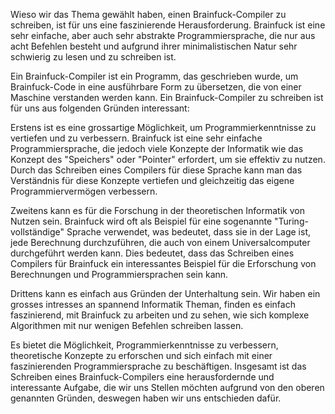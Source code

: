 Wieso wir das Thema gewählt haben, einen Brainfuck-Compiler zu schreiben, ist für uns eine faszinierende Herausforderung. Brainfuck ist eine sehr einfache, aber auch sehr abstrakte Programmiersprache, die nur aus acht Befehlen besteht und aufgrund ihrer minimalistischen Natur sehr schwierig zu lesen und zu schreiben ist.

Ein Brainfuck-Compiler ist ein Programm, das geschrieben wurde, um Brainfuck-Code in eine ausführbare Form zu übersetzen, die von einer Maschine verstanden werden kann. Ein Brainfuck-Compiler zu schreiben ist für uns aus folgenden Gründen interessant:

Erstens ist es eine grossartige Möglichkeit, um Programmierkenntnisse zu vertiefen und zu verbessern. Brainfuck ist eine sehr einfache Programmiersprache, die jedoch viele Konzepte der Informatik wie das Konzept des "Speichers" oder "Pointer" erfordert, um sie effektiv zu nutzen. Durch das Schreiben eines Compilers für diese Sprache kann man das Verständnis für diese Konzepte vertiefen und gleichzeitig das eigene Programmiervermögen verbessern.

Zweitens kann es für die Forschung in der theoretischen Informatik von Nutzen sein. Brainfuck wird oft als Beispiel für eine sogenannte "Turing-vollständige" Sprache verwendet, was bedeutet, dass sie in der Lage ist, jede Berechnung durchzuführen, die auch von einem Universalcomputer durchgeführt werden kann. Dies bedeutet, dass das Schreiben eines Compilers für Brainfuck ein interessantes Beispiel für die Erforschung von Berechnungen und Programmiersprachen sein kann.

Drittens kann es einfach aus Gründen der Unterhaltung sein. Wir haben ein grosses intresses an spannend Informatik Theman, finden es einfach faszinierend, mit Brainfuck zu arbeiten und zu sehen, wie sich komplexe Algorithmen mit nur wenigen Befehlen schreiben lassen.

Es bietet die Möglichkeit, Programmierkenntnisse zu verbessern, theoretische Konzepte zu erforschen und sich einfach mit einer faszinierenden Programmiersprache zu beschäftigen. Insgesamt ist das Schreiben eines Brainfuck-Compilers eine herausfordernde und interessante Aufgabe, die wir uns Stellen möchten aufgrund von den oberen genannten Gründen, deswegen haben wir uns entschieden dafür.